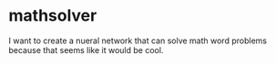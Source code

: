 # mathsolver
I want to create a nueral network that can solve math word problems because that seems like it would be cool.
